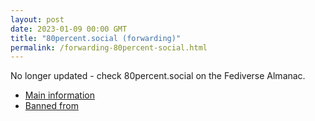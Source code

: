 ```yaml
---
layout: post
date: 2023-01-09 00:00 GMT
title: "80percent.social (forwarding)"
permalink: /forwarding-80percent-social.html
---
```


No longer updated - check 80percent.social on the Fediverse Almanac.

* [Main information](https://www.fediversealmanac.com/api/v1/instances/80percent.social)
* [Banned from](https://www.fediversealmanac.com/api/v1/instances/80percent.social/banned_from)

